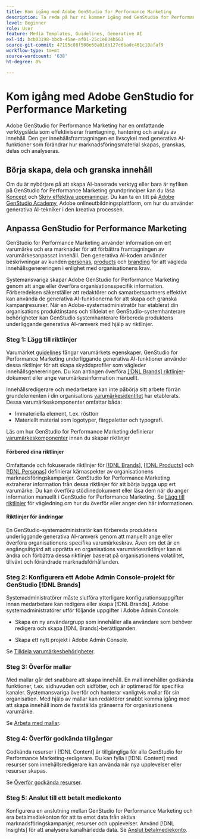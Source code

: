```yaml
---
title: Kom igång med Adobe GenStudio for Performance Marketing
description: Ta reda på hur ni kommer igång med GenStudio for Performance Marketing för att skapa varumärkesanpassat marknadsföringsmaterial och snabba upp kampanjhanteringen.
level: Beginner
role: User
feature: Media Templates, Guidelines, Generative AI
exl-id: bcb03198-bbcb-45ae-af01-25c1e834b563
source-git-commit: 47195c08f500e50a01db127c6badc461c10afaf9
workflow-type: tm+mt
source-wordcount: '638'
ht-degree: 0%

---
```


# Kom igång med Adobe GenStudio for Performance Marketing

Adobe GenStudio for Performance Marketing har en omfattande verktygslåda som effektiviserar framtagning, hantering och analys av innehåll. Den ger innehållsframtagningen en livscykel med generativa AI-funktioner som förändrar hur marknadsföringsmaterial skapas, granskas, delas och analyseras.

## Börja skapa, dela och granska innehåll

Om du är nybörjare på att skapa AI-baserade verktyg eller bara är nyfiken på GenStudio for Performance Marketing grundprinciper kan du läsa [Koncept](/help/user-guide/concepts.md) och [Skriv effektiva uppmaningar](/help/user-guide/effective-prompts.md). Du kan ta en titt på [Adobe GenStudio Academy](https://learningmanager.adobe.com/genstudioacademy), Adobe onlineutbildningsplattform, om hur du använder generativa AI-tekniker i den kreativa processen.

## Anpassa GenStudio for Performance Marketing

GenStudio for Performance Marketing använder information om ert varumärke och era marknader för att förbättra framtagningen av varumärkesanpassat innehåll. Den generativa AI-koden använder beskrivningar av kunden [personas](/help/user-guide/guidelines/personas.md), [products](/help/user-guide/guidelines/products.md) och [branding](/help/user-guide/guidelines/overview.md) för att vägleda innehållsgenereringen i enlighet med organisationens krav.

Systemansvariga skapar Adobe GenStudio for Performance Marketing genom att ange eller överföra organisationsspecifik information. Förberedelsen säkerställer att redaktörer och samarbetspartners effektivt kan använda de generativa AI-funktionerna för att skapa och granska kampanjresurser. När en Adobe-systemadministratör har etablerat din organisations produktinstans och tilldelat en GenStudio-systemhanterare behörigheter kan GenStudio systemhanterare förbereda produktens underliggande generativa AI-ramverk med hjälp av riktlinjer.

### Steg 1: Lägg till riktlinjer

Varumärket [guidelines](/help/user-guide/guidelines/overview.md) fångar varumärkets egenskaper. GenStudio for Performance Marketing underliggande generativa AI-funktioner använder dessa riktlinjer för att skapa skyddsprofiler som vägleder innehållsgenereringen. Du kan antingen överföra [[!DNL Brands] riktlinjer](/help/user-guide/guidelines/brands.md)-dokument eller ange varumärkesinformation manuellt.

Innehållsredigerare och medarbetare kan inte påbörja sitt arbete förrän grundelementen i din organisations [varumärkesidentitet](/help/user-guide/guidelines/brands.md) har etablerats. Dessa varumärkeskomponenter omfattar båda:

* Immateriella element, t.ex. röstton
* Materiellt material som logotyper, färgpaletter och typografi.

Läs om hur GenStudio for Performance Marketing definierar [varumärkeskomponenter](/help/user-guide/guidelines/brands.md) innan du skapar riktlinjer

#### Förbered dina riktlinjer

Omfattande och fokuserade riktlinjer för [[!DNL Brands]](/help/user-guide/guidelines/brands.md), [[!DNL Products]](/help/user-guide/guidelines/products.md) och [[!DNL Personas]](/help/user-guide/guidelines/personas.md) definierar kärnaspekter av organisationens marknadsföringskampanjer. GenStudio for Performance Marketing extraherar information från dessa riktlinjer för att börja bygga upp ert varumärke. Du kan överföra stödlinedokument eller läsa dem när du anger information manuellt i GenStudio for Performance Marketing. Se [Lägg till riktlinjer](/help/user-guide/guidelines/overview.md) för vägledning om hur du överför eller anger den här informationen.

#### Riktlinjer för ändringar

En GenStudio-systemadministratör kan förbereda produktens underliggande generativa AI-ramverk genom att manuellt ange eller överföra organisationens specifika varumärkeskrav. Även om det är en engångsåtgärd att upprätta en organisations varumärkesriktlinjer kan ni ändra och förbättra dessa riktlinjer baserat på organisationens volatilitet, tillväxt och förändrade marknadsförhållanden.

### Steg 2: Konfigurera ett Adobe Admin Console-projekt för GenStudio [!DNL Brands]

Systemadministratörer måste slutföra ytterligare konfigurationsuppgifter innan medarbetare kan redigera eller skapa [!DNL Brands]. Adobe systemadministratörer utför följande uppgifter i Adobe Admin Console:

* Skapa en ny användargrupp som innehåller alla användare som behöver redigera och skapa [!DNL Brands]-berättiganden.

* Skapa ett nytt projekt i Adobe Admin Console.

Se [Tilldela varumärkesbehörigheter](configure-brand-permissions.md).

### Steg 3: Överför mallar

Med mallar går det snabbare att skapa innehåll. En mall innehåller godkända funktioner, t.ex. sidhuvuden och sidfötter, och är optimerad för specifika kanaler. Systemansvariga överför och hanterar vanligtvis mallar för sin organisation. Med hjälp av mallar kan redaktörer snabbt komma igång med att skapa innehåll inom de fastställda gränserna för organisationens varumärke.

Se [Arbeta med mallar](/help/user-guide/content/use-templates.md).

### Steg 4: Överför godkända tillgångar

Godkända resurser i [!DNL Content] är tillgängliga för alla GenStudio for Performance Marketing-redigerare. Du kan fylla i [!DNL Content] med resurser som innehållsredigerare kan använda när nya upplevelser eller resurser skapas.

Se [Överför godkända resurser](/help/user-guide/content/manage-assets.md).

### Steg 5: Anslut till ett betalt mediekonto

Konfigurera en anslutning mellan GenStudio for Performance Marketing och era betalmediekonton för att ta emot data från aktiva marknadsföringskampanjer, resurser och upplevelser. Använd [!DNL Insights] för att analysera kanalhärledda data. Se [Anslut betalmediekonto](/help/user-guide/connectors/connect-channel.md).
